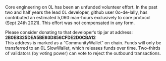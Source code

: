 
Core engineering on 0L has been an unfunded volunteer effort. In the past two and half years the lead 0L developer, github user 0o\-de\-lally, has contributed an estimated 5,060 man\-hours exclusively to core protocol (Sept 24th 2021\). This effort was not compensated in any form.




Please consider donating to that developer’s tip jar at address: **2B0E8325DEA5BE93D856CFDE2D0CBA12**  
This address is marked as a “CommunityWallet” on chain. Funds will only be transferred to an 0L SlowWallet, which releases funds over time. Two\-thirds of validators (by voting power) can vote to reject the outbound transactions.


